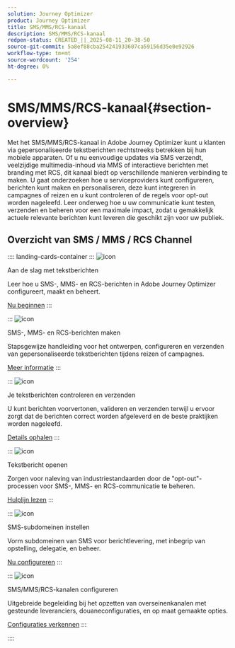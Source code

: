 ```yaml
---
solution: Journey Optimizer
product: Journey Optimizer
title: SMS/MMS/RCS-kanaal
description: SMS/MMS/RCS-kanaal
redpen-status: CREATED_||_2025-08-11_20-38-50
source-git-commit: 5a8ef88cba254241933607ca59156d35e0e92926
workflow-type: tm+mt
source-wordcount: '254'
ht-degree: 0%

---
```



# SMS/MMS/RCS-kanaal{#section-overview}

Met het SMS/MMS/RCS-kanaal in Adobe Journey Optimizer kunt u klanten via gepersonaliseerde tekstberichten rechtstreeks betrekken bij hun mobiele apparaten. Of u nu eenvoudige updates via SMS verzendt, veelzijdige multimedia-inhoud via MMS of interactieve berichten met branding met RCS, dit kanaal biedt op verschillende manieren verbinding te maken. U gaat onderzoeken hoe u serviceproviders kunt configureren, berichten kunt maken en personaliseren, deze kunt integreren in campagnes of reizen en u kunt controleren of de regels voor opt-out worden nageleefd. Leer onderweg hoe u uw communicatie kunt testen, verzenden en beheren voor een maximale impact, zodat u gemakkelijk actuele relevante berichten kunt leveren die geschikt zijn voor uw publiek.

## Overzicht van SMS / MMS / RCS Channel

:::: landing-cards-container
:::
![icon]( https://cdn.experienceleague.adobe.com/icons/circle-play.svg)

Aan de slag met tekstberichten

Leer hoe u SMS-, MMS- en RCS-berichten in Adobe Journey Optimizer configureert, maakt en beheert.

[Nu beginnen](../using/sms/get-started-sms.md)
:::

:::
![icon]( https://cdn.experienceleague.adobe.com/icons/list-check.svg)

SMS-, MMS- en RCS-berichten maken

Stapsgewijze handleiding voor het ontwerpen, configureren en verzenden van gepersonaliseerde tekstberichten tijdens reizen of campagnes.

[Meer informatie](../using/sms/create-sms.md)
:::

:::
![icon]( https://cdn.experienceleague.adobe.com/icons/list-check.svg)

Je tekstberichten controleren en verzenden

U kunt berichten voorvertonen, valideren en verzenden terwijl u ervoor zorgt dat de berichten correct worden afgeleverd en de beste praktijken worden nageleefd.

[Details ophalen](../using/sms/send-sms.md)
:::

:::
![icon]( https://cdn.experienceleague.adobe.com/icons/shield-halved.svg)

Tekstbericht openen

Zorgen voor naleving van industriestandaarden door de &quot;opt-out&quot;-processen voor SMS-, MMS- en RCS-communicatie te beheren.

[Hulplijn lezen](../using/sms/sms-opt-out.md)
:::

:::
![icon]( https://cdn.experienceleague.adobe.com/icons/gear.svg)

SMS-subdomeinen instellen

Vorm subdomeinen van SMS voor berichtlevering, met inbegrip van opstelling, delegatie, en beheer.

[Nu configureren](../using/sms/sms-subdomains.md)
:::

:::
![icon]( https://cdn.experienceleague.adobe.com/icons/code-branch.svg)

SMS/MMS/RCS-kanalen configureren

Uitgebreide begeleiding bij het opzetten van overseinenkanalen met gesteunde leveranciers, douaneconfiguraties, en op maat gemaakte opties.

[Configuraties verkennen](configure-sms-landing-page.md)
:::

::::
